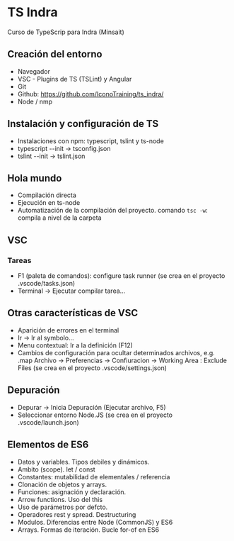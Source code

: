 # TS Indra #

Curso de TypeScrip para Indra (Minsait)

## Creación del entorno ##

- Navegador
- VSC - Plugins de TS (TSLint) y Angular
- Git
- Github: <https://github.com/IconoTraining/ts_indra/>
- Node / nmp

## Instalación y configuración de TS ##

- Instalaciones con npm: typescript, tslint y ts-node
- typescript --init -> tsconfig.json
- tslint --init -> tslint.json

## Hola mundo ##

- Compilación directa
- Ejecución en ts-node
- Automatización de la compilación del proyecto.
    comando `tsc -w`: compila a nivel de la carpeta

## VSC ##

### Tareas ###

- F1 (paleta de comandos): configure task runner
    (se crea en el proyecto .vscode/tasks.json)
- Terminal -> Ejecutar compilar tarea...

## Otras características de VSC ##

- Aparición de errores en el terminal
- Ir -> Ir al symbolo...
- Menu contextual: Ir a la definición (F12)
- Cambios de configuración para ocultar determinados archivos, e.g. .map
    Archivo -> Preferencias -> Confiuracion -> Working Area : Exclude Files
    (se crea en el proyecto .vscode/settings.json)

## Depuración ##

- Depurar -> Inicia Depuración (Ejecutar archivo, F5)
- Seleccionar entorno Node.JS
    (se crea en el proyecto .vscode/launch.json)

## Elementos de ES6 ##

- Datos y variables. Tipos debiles y dinámicos.
- Ambito (scope). let / const
- Constantes: mutabilidad de elementales / referencia
- Clonación de objetos y arrays.
- Funciones: asignación y declaración.
- Arrow functions. Uso del this
- Uso de parámetros por defcto.
- Operadores rest y spread. Destructuring
- Modulos. Diferencias entre Node (CommonJS) y ES6
- Arrays. Formas de iteración. Bucle for-of en ES6
